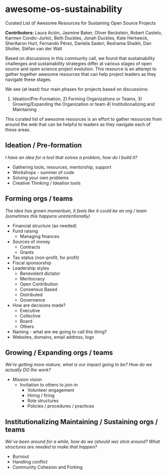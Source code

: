 # awesome-os-sustainability
Curated List of Awesome Resources for Sustaining Open Source Projects

**Contributors:** Laura Ación,  Jasmine Baker, Oliver Beckstein, Robert Castelo, Karmen Condic-Jurkic, Beth Duckles, Jonah Duckles, Kate Hertweck, SherAaron Hurt, Fernando Pérez, Daniela Saderi, Reshama Shaikh, Dan Sholler, Stéfan van der Walt

Based on discussions in this community call, we found that sustainability challenges and sustainability strategies differ at various stages of open source and open science project evolution. This resource is an attempt to gather together awesome resources that can help project leaders as they navigate these stages. 

We see (at least) four main phases for projects based on discussions:
 1) Ideation/Pre-Formation, 2) Forming Organizations or Teams, 3) Growing/Expanding the Organization or team 4) Institutionalizing and Maintaining

This curated list of awesome resources is an effort to gather resources from around the web that can be helpful to leaders as they navigate each of these areas. 

## Ideation / Pre-formation

*I have an idea for a tool that solves a problem, how do I build it?*

- Gathering tools, resources, mentorship, support   
- Workshops - summer of code  
- Solving your own problems
- Creative Thinking / Ideation tools

## Forming orgs / teams

*The idea has grown momentum, it feels like it could be an org / team (sometimes this happens unintentionally)* 

- Financial structure (as needed)  
- Fund raising  
  - Managing finances   
- Sources of money  
  - Contracts   
  - Grants   
- Tax status (non-profit, for profit)  
- Fiscal sponsorship
- Leadership styles  
  - Benevolent dictator   
  - Meritocracy  
  - Open Contribution  
  - Consensus Based  
  - Distributed  
  - Governance   
- How are decisions made?  
  - Executive  
  - Collective  
  - Board  
  - Others  
- Naming \- what are we going to call this thing?  
- Websites, domains, email address,  logo


## Growing / Expanding orgs / teams 

*We’re getting more mature, what is our impact going to be? How do we actually DO the work?*

- Mission vision  
  - Invitation to others to join-in  
    - Volunteer engagement   
    - Hiring / firing   
    - Role structures  
    - Policies / procedures / practices


## Institutionalizing Maintaining / Sustaining orgs / teams 

*We’ve been around for a while, how do we (should we) stick around? What structures are needed to make that happen?*

- Burnout   
- Handling conflict  
- Community Cohesion and Forking 

